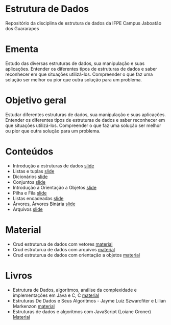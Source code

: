 # Estrutura de Dados

Repositório da disciplina de estrutura de dados da IFPE Campus Jaboatão dos Guararapes 


# Ementa

Estudo das diversas estruturas de dados, sua manipulação e suas aplicações. Entender os diferentes tipos de estruturas de dados e saber reconhecer em que situações utilizá-los. Compreender o que faz uma solução ser melhor ou pior que outra solução para um problema.

# Objetivo geral

Estudar diferentes estruturas de dados, sua manipulação e suas aplicações. Entender os diferentes tipos de estruturas de dados e saber reconhecer em que situações utilizá-los. Compreender o que faz uma solução ser melhor ou pior que outra solução para um problema.

# Conteúdos

 * Introdução a estruturas de dados [slide](https://github.com/Danilosobatic/estrutura-de-dados/blob/main/conteudos/ED_01-%20Conceitos%20iniciais.pptx%20(2).pdf)
 * Listas e tuplas [slide](https://github.com/Danilosobatic/estrutura-de-dados/blob/main/conteudos/ED_02-%20Listas%20e%20Tuplas.pptx%20(2).pdf)
 * Dicionários [slide](https://github.com/Danilosobatic/estrutura-de-dados/blob/main/conteudos/ED_03-%20Dicionario.pptx%20(2).pdf)
 * Conjuntos [slide](https://github.com/Danilosobatic/estrutura-de-dados/blob/main/conteudos/ED_04-%20Conjunto.pptx%20(2).pdf )
 * Introdução a Orientação a Objetos [slide](https://github.com/Danilosobatic/estrutura-de-dados/blob/main/conteudos/ED_05-%20Introdu%C3%A7%C3%A3o%20a%20Orienta%C3%A7%C3%A3o%20a%20Objetos.pptx%20(2).pdf)
 * Pilha e Fila [slide](https://github.com/Danilosobatic/estrutura-de-dados/blob/main/conteudos/ED_06-%20Pilha%20e%20fila.pptx%20(2).pdf )
 * Listas encadeadas  [slide](https://github.com/Danilosobatic/estrutura-de-dados/blob/main/conteudos/ED_07-%20Listas%20Encadeadas.pdf)
 * Árvores, Árvores Binária  [slide](https://github.com/Danilosobatic/estrutura-de-dados/blob/main/conteudos/ED_08-%20%C3%81rvores.pptx%20(1).pdf)
 * Arquivos [slide](https://github.com/Danilosobatic/estrutura-de-dados/blob/main/conteudos/ED_09-Arquivos.pptx.pdf)

 # Material
 
 * Crud estruturua de dados com vetores  [material](https://github.com/Danilosobatic/estrutura-de-dados/blob/main/material/Crud_vetores.py)
 * Crud estruturua de dados com arquivos  [material](https://github.com/Danilosobatic/estrutura-de-dados/blob/main/material/Crud_Arquivos.py)
 * Crud estruturua de dados com orientação a objetos  [material](https://github.com/Danilosobatic/estrutura-de-dados/blob/main/material/Crud_Orientacaoaobjetos.py )

  
# Livros

* Estrutura de Dados, algoritmos, análise da complexidade e implementações em Java e C, C [material](https://github.com/free-educa/books/blob/main/books/Estrutura%20de%20Dados%2C%20algoritmos%2C%20an%C3%A1lise%20da%20complexidade%20e%20implementa%C3%A7%C3%B5es%20em%20Java%20e%20C%2C%20C--.pdf )
* Estruturas De Dados e Seus Algoritmos - Jayme Luiz Szwarcfiter e Lilian Markenzon [material](https://github.com/free-educa/books/blob/main/books/Estruturas%20De%20Dados%20e%20Seus%20Algoritmos%20-%20Jayme%20Luiz%20Szwarcfiter%20e%20Lilian%20Markenzon.pdf)
* Estruturas de dados e algoritmos com JavaScript (Loiane Groner) [Material]( https://github.com/free-educa/books/blob/main/books/Estruturas%20de%20dados%20e%20algoritmos%20com%20JavaScript%20(Loiane%20Groner)%20.pdf)
